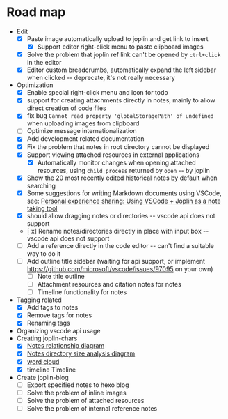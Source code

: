 # Road map

- Edit
  - [x] Paste image automatically upload to joplin and get link to insert
    - [x] Support editor right-click menu to paste clipboard images
  - [x] Solve the problem that joplin ref link can't be opened by `ctrl+click` in the editor
  - [x] Editor custom breadcrumbs, automatically expand the left sidebar when clicked -- deprecate, it's not really necessary
- Optimization
  - [x] Enable special right-click menu and icon for todo
  - [x] support for creating attachments directly in notes, mainly to allow direct creation of code files
  - [x] fix bug `Cannot read property 'globalStoragePath' of undefined` when uploading images from clipboard
  - [ ] Optimize message internationalization
  - [x] Add development related documentation
  - [x] Fix the problem that notes in root directory cannot be displayed
  - [x] Support viewing attached resources in external applications
    - [x] Automatically monitor changes when opening attached resources, using `child_process` returned by `open` -- by joplin
  - [x] Show the 20 most recently edited historical notes by default when searching
  - [x] Some suggestions for writing Markdown documents using VSCode, see: [Personal experience sharing: Using VSCode + Joplin as a note taking tool](:/9648f44ae78240d386481d449c583fc0)
  - [x] should allow dragging notes or directories -- vscode api does not support
  - [ x] Rename notes/directories directly in place with input box -- vscode api does not support
  - [ ] Add a reference directly in the code editor -- can't find a suitable way to do it
  - [ ] Add outline title sidebar (waiting for api support, or implement <https://github.com/microsoft/vscode/issues/97095> on your own)
    - [ ] Note title outline
    - [ ] Attachment resources and citation notes for notes
    - [ ] Timeline functionality for notes
- Tagging related
  - [x] Add tags to notes
  - [x] Remove tags for notes
  - [x] Renaming tags
- Organizing vscode api usage
- Creating joplin-chars
  - [x] [Notes relationship diagram](https://echarts.apache.org/examples/zh/editor.html?c=graph)
  - [x] [Notes directory size analysis diagram](https://echarts.apache.org/examples/zh/editor.html?c=treemap-disk)
  - [x] [word cloud](https://github.com/ecomfe/echarts-wordcloud)
  - [x] timeline Timeline
- Create joplin-blog
  - [ ] Export specified notes to hexo blog
  - [ ] Solve the problem of inline images
  - [ ] Solve the problem of attached resources
  - [ ] Solve the problem of internal reference notes
